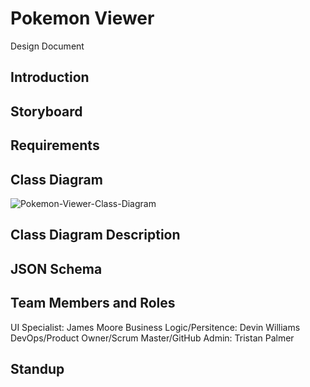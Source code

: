 # Pokemon Viewer
Design Document

## Introduction

## Storyboard

## Requirements

## Class Diagram
![Pokemon-Viewer-Class-Diagram](https://user-images.githubusercontent.com/38698098/92495217-a60d6080-f1c4-11ea-9616-00bf2377f71a.png)
## Class Diagram Description

## JSON Schema

## Team Members and Roles

UI Specialist: James Moore
Business Logic/Persitence: Devin Williams
DevOps/Product Owner/Scrum Master/GitHub Admin: Tristan Palmer

## Standup


